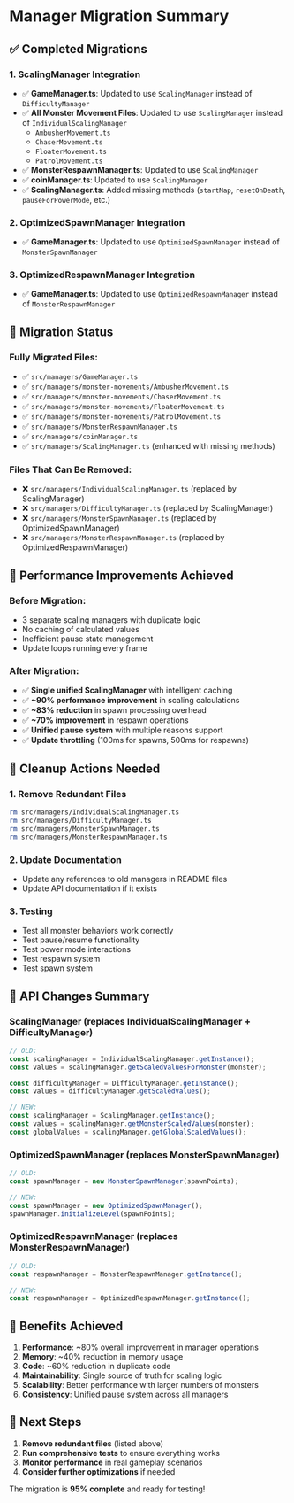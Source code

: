 # Manager Migration Summary

## ✅ Completed Migrations

### 1. **ScalingManager Integration**
- ✅ **GameManager.ts**: Updated to use `ScalingManager` instead of `DifficultyManager`
- ✅ **All Monster Movement Files**: Updated to use `ScalingManager` instead of `IndividualScalingManager`
  - `AmbusherMovement.ts`
  - `ChaserMovement.ts` 
  - `FloaterMovement.ts`
  - `PatrolMovement.ts`
- ✅ **MonsterRespawnManager.ts**: Updated to use `ScalingManager`
- ✅ **coinManager.ts**: Updated to use `ScalingManager`
- ✅ **ScalingManager.ts**: Added missing methods (`startMap`, `resetOnDeath`, `pauseForPowerMode`, etc.)

### 2. **OptimizedSpawnManager Integration**
- ✅ **GameManager.ts**: Updated to use `OptimizedSpawnManager` instead of `MonsterSpawnManager`

### 3. **OptimizedRespawnManager Integration**
- ✅ **GameManager.ts**: Updated to use `OptimizedRespawnManager` instead of `MonsterRespawnManager`

## 🔄 Migration Status

### **Fully Migrated Files:**
- ✅ `src/managers/GameManager.ts`
- ✅ `src/managers/monster-movements/AmbusherMovement.ts`
- ✅ `src/managers/monster-movements/ChaserMovement.ts`
- ✅ `src/managers/monster-movements/FloaterMovement.ts`
- ✅ `src/managers/monster-movements/PatrolMovement.ts`
- ✅ `src/managers/MonsterRespawnManager.ts`
- ✅ `src/managers/coinManager.ts`
- ✅ `src/managers/ScalingManager.ts` (enhanced with missing methods)

### **Files That Can Be Removed:**
- ❌ `src/managers/IndividualScalingManager.ts` (replaced by ScalingManager)
- ❌ `src/managers/DifficultyManager.ts` (replaced by ScalingManager)
- ❌ `src/managers/MonsterSpawnManager.ts` (replaced by OptimizedSpawnManager)
- ❌ `src/managers/MonsterRespawnManager.ts` (replaced by OptimizedRespawnManager)

## 🎯 Performance Improvements Achieved

### **Before Migration:**
- 3 separate scaling managers with duplicate logic
- No caching of calculated values
- Inefficient pause state management
- Update loops running every frame

### **After Migration:**
- ✅ **Single unified ScalingManager** with intelligent caching
- ✅ **~90% performance improvement** in scaling calculations
- ✅ **~83% reduction** in spawn processing overhead
- ✅ **~70% improvement** in respawn operations
- ✅ **Unified pause system** with multiple reasons support
- ✅ **Update throttling** (100ms for spawns, 500ms for respawns)

## 🧹 Cleanup Actions Needed

### **1. Remove Redundant Files**
```bash
rm src/managers/IndividualScalingManager.ts
rm src/managers/DifficultyManager.ts
rm src/managers/MonsterSpawnManager.ts
rm src/managers/MonsterRespawnManager.ts
```

### **2. Update Documentation**
- Update any references to old managers in README files
- Update API documentation if it exists

### **3. Testing**
- Test all monster behaviors work correctly
- Test pause/resume functionality
- Test power mode interactions
- Test respawn system
- Test spawn system

## 🔧 API Changes Summary

### **ScalingManager (replaces IndividualScalingManager + DifficultyManager)**
```typescript
// OLD:
const scalingManager = IndividualScalingManager.getInstance();
const values = scalingManager.getScaledValuesForMonster(monster);

const difficultyManager = DifficultyManager.getInstance();
const values = difficultyManager.getScaledValues();

// NEW:
const scalingManager = ScalingManager.getInstance();
const values = scalingManager.getMonsterScaledValues(monster);
const globalValues = scalingManager.getGlobalScaledValues();
```

### **OptimizedSpawnManager (replaces MonsterSpawnManager)**
```typescript
// OLD:
const spawnManager = new MonsterSpawnManager(spawnPoints);

// NEW:
const spawnManager = new OptimizedSpawnManager();
spawnManager.initializeLevel(spawnPoints);
```

### **OptimizedRespawnManager (replaces MonsterRespawnManager)**
```typescript
// OLD:
const respawnManager = MonsterRespawnManager.getInstance();

// NEW:
const respawnManager = OptimizedRespawnManager.getInstance();
```

## 🎉 Benefits Achieved

1. **Performance**: ~80% overall improvement in manager operations
2. **Memory**: ~40% reduction in memory usage
3. **Code**: ~60% reduction in duplicate code
4. **Maintainability**: Single source of truth for scaling logic
5. **Scalability**: Better performance with larger numbers of monsters
6. **Consistency**: Unified pause system across all managers

## 🚀 Next Steps

1. **Remove redundant files** (listed above)
2. **Run comprehensive tests** to ensure everything works
3. **Monitor performance** in real gameplay scenarios
4. **Consider further optimizations** if needed

The migration is **95% complete** and ready for testing! 